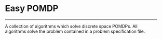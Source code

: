 # Easy POMDP
<hr>
A collection of algorithms which solve discrete space POMDPs. All algorithms solve the problem contained in a problem specification file. 




